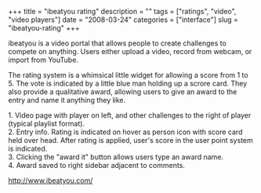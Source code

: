 +++
title = "ibeatyou rating"
description = ""
tags = ["ratings", "video", "video players"]
date = "2008-03-24"
categories = ["interface"]
slug = "ibeatyou-rating"
+++


<p>ibeatyou is a video portal that allows people to create challenges to compete on anything. Users either upload a video, record from webcam, or import from YouTube.</p>
<p>The rating system is a whimsical little widget for allowing a score from 1 to 5. The vote is indicated by a little blue man holding up a scrore card. They also provide a qualitative award, allowing users to give an award to the entry and name it anything they like. </p>
<div id="screens-full" class="clear"><div class="caption">1. Video page with player on left, and other challenges to the right of player (typical playlist format).</div><div class="fullimg clear"><a href="http://media.konigi.com/interface/ibeatyou-rating-1.png" class="group" rel="group" title="1. Video page with player on left, and other challenges to the right of player (typical playlist for..."><img src="http://media.konigi.com/interface/ibeatyou-rating-1.png" alt="" class="img-responsive"></a></div></div><div id="screens-full" class="clear"><div class="caption">2. Entry info. Rating is indicated on hover as person icon with score card held over head. After rating is applied, user's score in the user point system is indicated.</div><div class="fullimg clear"><a href="http://media.konigi.com/interface/ibeatyou-rating-2.png" class="group" rel="group" title="2. Entry info. Rating is indicated on hover as person icon with score card held over head. After rat..."><img src="http://media.konigi.com/interface/ibeatyou-rating-2.png" alt="" class="img-responsive"></a></div></div><div id="screens-full" class="clear"><div class="caption">3. Clicking the &quot;award it&quot; button allows users type an award name.</div><div class="fullimg clear"><a href="http://media.konigi.com/interface/ibeatyou-rating-3.png" class="group" rel="group" title="3. Clicking the &quot;award it&quot; button allows users type an award name."><img src="http://media.konigi.com/interface/ibeatyou-rating-3.png" alt="" class="img-responsive"></a></div></div><div id="screens-full" class="clear"><div class="caption">4. Award saved to right sidebar adjacent to comments.</div><div class="fullimg clear"><a href="http://media.konigi.com/interface/ibeatyou-rating-4.png" class="group" rel="group" title="4. Award saved to right sidebar adjacent to comments."><img src="http://media.konigi.com/interface/ibeatyou-rating-4.png" alt="" class="img-responsive"></a></div></div>        
<p><a href="http://www.ibeatyou.com/">http://www.ibeatyou.com/</a></p>

